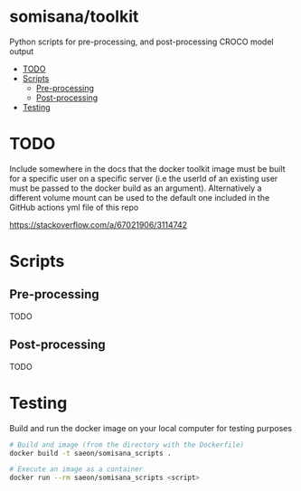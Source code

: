 # somisana/toolkit

Python scripts for pre-processing, and post-processing CROCO model output

<!-- START doctoc generated TOC please keep comment here to allow auto update -->
<!-- DON'T EDIT THIS SECTION, INSTEAD RE-RUN doctoc TO UPDATE -->

- [TODO](#todo)
- [Scripts](#scripts)
  - [Pre-processing](#pre-processing)
  - [Post-processing](#post-processing)
- [Testing](#testing)

<!-- END doctoc generated TOC please keep comment here to allow auto update -->

# TODO

Include somewhere in the docs that the docker toolkit image must be built for a specific user on a specific server (i.e the userId of an existing user must be passed to the docker build as an argument). Alternatively a different volume mount can be used to the default one included in the GitHub actions yml file of this repo

https://stackoverflow.com/a/67021906/3114742

# Scripts

## Pre-processing

TODO

## Post-processing

TODO

# Testing

Build and run the docker image on your local computer for testing purposes

```sh
# Build and image (from the directory with the Dockerfile)
docker build -t saeon/somisana_scripts .

# Execute an image as a container
docker run --rm saeon/somisana_scripts <script>
```
